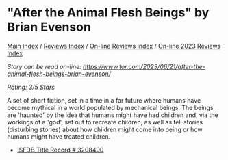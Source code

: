 # "After the Animal Flesh Beings" by Brian Evenson

[Main Index](../../../README.md) / [Reviews Index](../../README.md) / [On-line Reviews Index](../README.md) / [On-line 2023 Reviews Index](README.md)

*Story can be read on-line: <https://www.tor.com/2023/06/21/after-the-animal-flesh-beings-brian-evenson/>*

*Rating: 3/5 Stars*

A set of short fiction, set in a time in a far future where humans have become mythical in a world populated by mechanical beings. The beings are 'haunted' by the idea that humans might have had children and, via the workings of a 'god', set out to recreate children, as well as tell stories (disturbing stories) about how children might come into being or how humans might have treated children.

- [ISFDB Title Record # 3208490](https://www.isfdb.org/cgi-bin/title.cgi?3208490)
